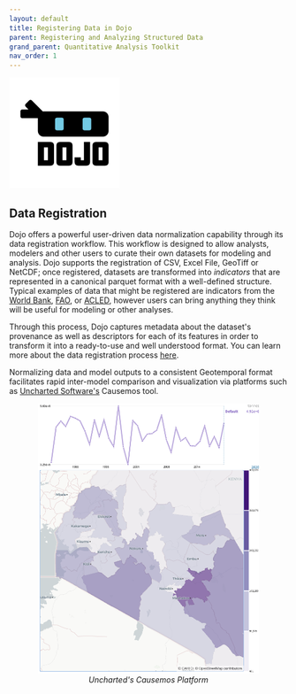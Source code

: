 ```yaml
---
layout: default
title: Registering Data in Dojo
parent: Registering and Analyzing Structured Data
grand_parent: Quantitative Analysis Toolkit
nav_order: 1
---
```


<a href="https://github.com/dojo-modeling/dojo">
    <img src="../../images/dojo/Dojo_Logo_profile.png" width="200px"/> 
</a>

## Data Registration

 Dojo offers a powerful user-driven data normalization capability through its data registration workflow. This workflow is designed to allow analysts, modelers and other users to curate their own datasets for modeling and analysis. Dojo supports the registration of CSV, Excel File, GeoTiff or NetCDF; once registered, datasets are transformed into _indicators_ that are represented in a canonical parquet format with a well-defined structure. Typical examples of data that might be registered are indicators from the [World Bank](https://data.worldbank.org/), [FAO](http://www.fao.org/statistics/en/), or [ACLED](https://acleddata.com/), however users can bring anything they think will be useful for modeling or other analyses. 

Through this process, Dojo captures metadata about the dataset's provenance as well as descriptors for each of its features in order to transform it into a ready-to-use and well understood format. You can learn more about the data registration process [here](https://www.dojo-modeling.com/data-registration.html).

Normalizing data and model outputs to a consistent Geotemporal format facilitates rapid inter-model comparison and visualization via platforms such as [Uncharted Software's](https://uncharted.software/) Causemos tool.

<p align="center">
    <img src="../../images/dojo/causemos_viz.png" width="400" title="Causemos Modeling Platform"/> 
    <br/>
    <i>Uncharted's Causemos Platform</i>
</p>